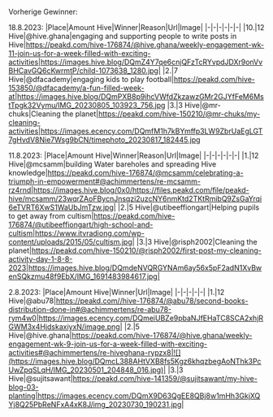 





Vorherige Gewinner:


18.8.2023:
|Place|Amount Hive|Winner|Reason|Url|Image|
|-|-|-|-|-|-|
|10.|12 Hive|@hive.ghana|engaging and supporting people to write posts in Hive|https://peakd.com/hive-176874/@hive.ghana/weekly-engagement-wk-11-join-us-for-a-week-filled-with-exciting-activities|https://images.hive.blog/DQmZ4Y7qe6cnjQFzTcRYvpdJDXr9onVvBHCavGQ6cKwrmtP/child-1073638_1280.jpg|
|2.|7 Hive|@dfacademy|engaging kids to play football|https://peakd.com/hive-153850/@dfacademy/a-fun-filled-week-at|https://images.hive.blog/DQmPXB8p9ihcVWfdZkzawzGMr2GJYfFeM6MstTpgk32Vymu/IMG_20230805_103923_756.jpg
|3.|3 Hive|@mr-chuks|Cleaning the planet|https://peakd.com/hive-150210/@mr-chuks/my-cleaning-activities|https://images.ecency.com/DQmfM1h7kBYmffp3LW9ZbrUaEgLGT7gHvdV8Nie7Wsg9bCN/timephoto_20230817_182445.jpg

11.8.2023:
|Place|Amount Hive|Winner|Reason|Url|Image|
|-|-|-|-|-|-|
|1.|12 Hive|@mcsamm|building Water bareholes and spreading Hive knowledge|https://peakd.com/hive-176874/@mcsamm/celebrating-a-triumph-in-empowerment#@achimmertens/re-mcsamm-rz4rnd|https://images.hive.blog/0x0/https://files.peakd.com/file/peakd-hive/mcsamm/23wqrZAoFBycnJnsqzi2uzcNY6nmKtd2TKtRmibQ9ZsGaYrqi6eTVRT6XwS1WaUbJmTzw.jpg|
|2.|5 Hive|@utibeeffiongart|Helping pupils to get away from cultism|https://peakd.com/hive-176874/@utibeeffiongart/high-school-and-cultism|https://www.itvradiong.com/wp-content/uploads/2015/05/cultism.jpg|
|3.|3 Hive|@risph2002|Cleaning the planet|https://peakd.com/hive-150210/@risph2002/first-post-my-cleaning-activity-day-1-8-8-2023|https://images.hive.blog/DQmdeNVQRGYNAm6ay56x5pF2adN1XvBwenSQkzmu48f9EbX/IMG_1691483984617.jpg|


2.8.2023:
|Place|Amount Hive|Winner|Url|Image|
|-|-|-|-|-|
|1.|12 Hive|@abu78|https://peakd.com//hive-176874/@abu78/second-books-distribution-done-in#@achimmertens/re-abu78-rym4w0|https://images.ecency.com/DQmeiUBZe9pbaNJfEHaTC8SCA2xhjRGWM3x4HjdskaxiyxN/image.png|
|2.|5 Hive|@hive.ghana|https://peakd.com/hive-176874/@hive.ghana/weekly-engagement-wk-9-join-us-for-a-week-filled-with-exciting-activities#@achimmertens/re-hiveghana-rypzx8|![](https://images.hive.blog/DQmcL388AHtVXB8fs5Kgz6khqzbegAoNThk3PcUwZpqSLqH/IMG_20230501_204848_016.jpg)|
|3.|3 Hive|@sujitsawant|https://peakd.com/hive-141359/@sujitsawant/my-hive-blog-03-planting|https://images.ecency.com/DQmX9D63QgEE8QBj8w1mHh3GkjXQYj8Q25PbReNFxA4xK8J/img_20230730_190231.jpg|
